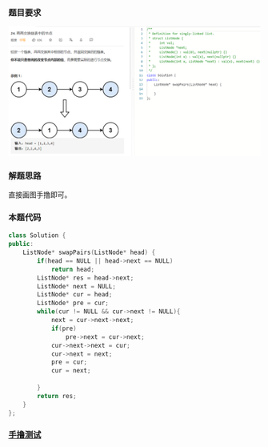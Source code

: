### 题目要求

![](./pic/24.png)

### 解题思路

直接画图手撸即可。

### 本题代码

```c++
class Solution {
public:
    ListNode* swapPairs(ListNode* head) {
        if(head == NULL || head->next == NULL)
            return head;
        ListNode* res = head->next;
        ListNode* next = NULL;
        ListNode* cur = head;
        ListNode* pre = cur;
        while(cur != NULL && cur->next != NULL){
            next = cur->next->next;
            if(pre)
                pre->next = cur->next;
            cur->next->next = cur;
            cur->next = next;
            pre = cur;
            cur = next;

        }
        return res;
    }
};
```

### [手撸测试](https://leetcode-cn.com/problems/swap-nodes-in-pairs/)  


